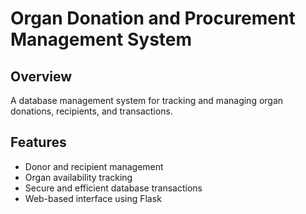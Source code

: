 # Organ Donation and Procurement Management System

## Overview
A database management system for tracking and managing organ donations, recipients, and transactions.

## Features
- Donor and recipient management
- Organ availability tracking
- Secure and efficient database transactions
- Web-based interface using Flask

